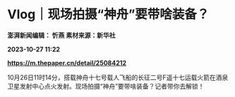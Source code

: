 # Vlog｜现场拍摄“神舟”要带啥装备？
**澎湃新闻编辑： 忻燕 素材来源：新华社**

**2023-10-27 11:22**

**https://m.thepaper.cn/detail/25084212**

10月26日11时14分，搭载神舟十七号载人飞船的长征二号F遥十七运载火箭在酒泉卫星发射中心点火发射。现场拍摄“神舟”要带啥装备？记者带你去解锁！